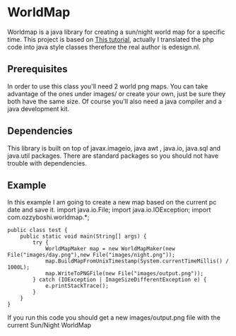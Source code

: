 # WorldMap
Worldmap is a java library for creating a sun/night world map for a specific time.
This project is based on [This tutorial](http://www.edesign.nl/2009/05/14/math-behind-a-world-sunlight-map/), actually I translated the php code into java style classes therefore the real author is edesign.nl.

Prerequisites
-------------
In order to use this class you'll need 2 world png maps.
You can take advantage of the ones under images/ or create your own, just be sure they both have the same size.
Of course you'll also need a java compiler and a java development kit.

Dependencies
-------------
This library is built on top of javax.imageio, java awt , java.io, java.sql and java.util packages.
There are standard packages so you should not have trouble with dependencies.

Example
-------------
In this example I am going to create a new map based on the current pc date and save it.
    import java.io.File;
    import java.io.IOException;
    import com.ozzyboshi.worldmap.*;
    
    public class test {
        public static void main(String[] args) {
            try {
                WorldMapMaker map = new WorldMapMaker(new File("images/day.png"),new File("images/night.png"));
                map.BuildMapFromUnixTimestamp(System.currentTimeMillis() / 1000L);
                map.WriteToPNGFile(new File("images/output.png"));
            } catch (IOException | ImageSizeDifferentException e) {
                e.printStackTrace();
            }
        }
    }

If you run this code you should get a new images/output.png file with the current Sun/Night WorldMap
